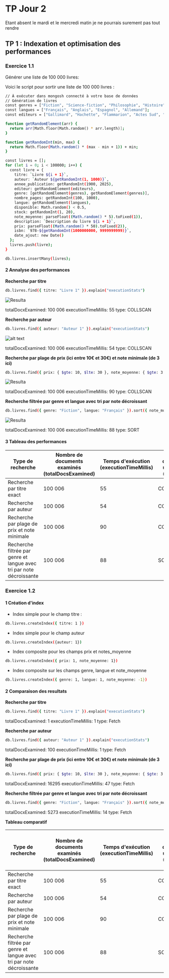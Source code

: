 # TP Jour 2 
Etant absent le mardi et le mercredi matin je ne pourrais surement pas tout rendre

## TP 1 : Indexation et optimisation des performances 

### Exercice 1.1

Générer une liste de 100 000 livres:

Voici le script pour sortir une liste de 100 000 livres :

````sh
// À exécuter dans mongosh connecté à votre base de données
// Génération de livres
const genres = ["Fiction", "Science-fiction", "Philosophie", "Histoire", "Fantasy", "Aventure", "Romance", "Classique", "Drame"];
const langues = ["Français", "Anglais", "Espagnol", "Allemand"];
const editeurs = ["Gallimard", "Hachette", "Flammarion", "Actes Sud", "Secker & Warburg", "Bloomsbury", "Allen & Unwin", "T. Egerton", "J.B. Lippincott & Co."];

function getRandomElement(arr) {
  return arr[Math.floor(Math.random() * arr.length)];
}

function getRandomInt(min, max) {
  return Math.floor(Math.random() * (max - min + 1)) + min;
}

const livres = [];
for (let i = 0; i < 100000; i++) {
  const livre = {
    titre: `Livre ${i + 1}`,
    auteur: `Auteur ${getRandomInt(1, 1000)}`,
    annee_publication: getRandomInt(1900, 2025),
    editeur: getRandomElement(editeurs),
    genre: [getRandomElement(genres), getRandomElement(genres)],
    nombre_pages: getRandomInt(100, 1000),
    langue: getRandomElement(langues),
    disponible: Math.random() < 0.5,
    stock: getRandomInt(1, 20),
    note_moyenne: parseFloat((Math.random() * 5).toFixed(1)),
    description: `Description du livre ${i + 1}`,
    prix: parseFloat((Math.random() * 50).toFixed(2)),
    isbn: `978-${getRandomInt(1000000000, 9999999999)}`,
    date_ajout: new Date()
  };
  livres.push(livre);
}

db.livres.insertMany(livres);
````

#### 2 Annalyse des performances 


**Recherche par titre**
````sh 
db.livres.find({ titre: "Livre 1" }).explain("executionStats")
````
![Resulta](image.png)

totalDocxExamined: 100 006
executionTimeMillis: 55 
type: COLLSCAN

**Recherche par auteur**
````sh 
db.livres.find({ auteur: "Auteur 1" }).explain("executionStats")
````
![alt text](image-1.png)

totalDocxExamined: 100 006
executionTimeMillis: 54 
type: COLLSCAN

**Recherche par plage de prix (ici entre 10€ et 30€) et note minimale (de 3 ici)**

````sh 
db.livres.find({ prix: { $gte: 10, $lte: 30 }, note_moyenne: { $gte: 3 } }).explain("executionStats")
````
![Resulta](image-2.png)

totalDocxExamined: 100 006
executionTimeMillis: 90 
type: COLLSCAN

**Recherche filtrée par genre et langue avec tri par note décroissant**

````sh
db.livres.find({ genre: "Fiction", langue: "Français" }).sort({ note_moyenne: -1 }).explain("executionStats")
````
![Resulta](image-3.png)

totalDocxExamined: 100 006
executionTimeMillis: 88 
type: SORT

#### 3 Tableau des performances

| Type de recherche                                      | Nombre de documents examinés (totalDocsExamined) | Temps d'exécution (executionTimeMillis) | Type d'étape utilisée (stage) |
|--------------------------------------------------------|--------------------------------------------------|-----------------------------------------|--------------------------------|
| Recherche par titre exact                              | 100 006                                          | 55                                      | COLLSCAN                       |
| Recherche par auteur                                   | 100 006                                          | 54                                      | COLLSCAN                       |
| Recherche par plage de prix et note minimale           | 100 006                                          | 90                                      | COLLSCAN                       |
| Recherche filtrée par genre et langue avec tri par note décroissante | 100 006                                          | 88                                      | SORT                           |

### Exercice 1.2

#### 1 Création d'index

- Index simple pour le champ titre : 
````sh 
db.livres.createIndex({ titre: 1 })
````

- Index simple pour le champ auteur

````sh 
db.livres.createIndex({auteur: 1})
````

- Index composite pour les champs prix et notes_moyenne

````sh 
db.livres.createIndex({ prix: 1, note_moyenne: 1})
````

- Index composite sur les champs genre, langue et note_moyenne 

````sh 
db.livres.createIndex({ genre: 1, langue: 1, note_moyenne: -1})
````

#### 2 Comparaison des resultats 


**Recherche par titre**
````sh 
db.livres.find({ titre: "Livre 1" }).explain("executionStats")
````

totalDocxExamined: 1
executionTimeMillis: 1
type: Fetch

**Recherche par auteur**
````sh 
db.livres.find({ auteur: "Auteur 1" }).explain("executionStats")
````

totalDocxExamined: 100
executionTimeMillis: 1 
type: Fetch

**Recherche par plage de prix (ici entre 10€ et 30€) et note minimale (de 3 ici)**

````sh 
db.livres.find({ prix: { $gte: 10, $lte: 30 }, note_moyenne: { $gte: 3 } }).explain("executionStats")
````

totalDocxExamined: 16295
executionTimeMillis: 47 
type: Fetch

**Recherche filtrée par genre et langue avec tri par note décroissant**

````sh
db.livres.find({ genre: "Fiction", langue: "Français" }).sort({ note_moyenne: -1 }).explain("executionStats")
````


totalDocxExamined: 5273
executionTimeMillis: 14 
type: Fetch

**Tableau comparatif**

| Type de recherche                                      | Nombre de documents examinés (totalDocsExamined) | Temps d'exécution (executionTimeMillis) | Type d'étape utilisée (stage) | Avec index : Nombre de documents examinés (totalDocsExamined) | Avec index : Temps d'exécution (executionTimeMillis) | Avec index : Type d'étape utilisée (stage) |
|--------------------------------------------------------|--------------------------------------------------|-----------------------------------------|--------------------------------|--------------------------------------------------------------|------------------------------------------------------|------------------------------------------------------|
| Recherche par titre exact                              | 100 006                                          | 55                                      | COLLSCAN                       | 1                                                            | 1                                                    | Fetch                                                |
| Recherche par auteur                                   | 100 006                                          | 54                                      | COLLSCAN                       | 100                                                          | 1                                                    | Fetch                                                |
| Recherche par plage de prix et note minimale           | 100 006                                          | 90                                      | COLLSCAN                       | 16 295                                                       | 47                                                   | Fetch                                                |
| Recherche filtrée par genre et langue avec tri par note décroissante | 100 006                                          | 88                                      | SORT                           | 5 273                                                        | 14                                                   | Fetch                                                |

